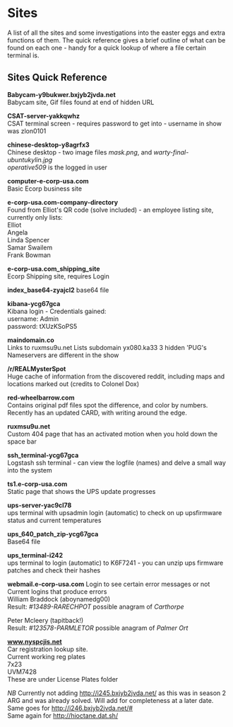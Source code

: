 Sites
==

A list of all the sites and some investigations into the easter eggs and extra functions of them.
The quick reference gives a brief outline of what can be found on each one - handy for a quick lookup of where a file certain terminal is. 


Sites Quick Reference
--
**Babycam-y9bukwer.bxjyb2jvda.net**  
Babycam site, Gif files found at end of hidden URL

**CSAT-server-yakkqwhz**  
CSAT terminal screen - requires password to get into - username in show was zlon0101

**chinese-desktop-y8agrfx3**  
Chinese desktop - two image files *mask.png*, and *warty-final-ubuntukylin.jpg*  
*operative509* is the logged in user

**computer-e-corp-usa.com**  
Basic Ecorp business site

**e-corp-usa.com-company-directory**  
Found from Elliot's QR code (solve included) - an employee listing site, currently only lists:  
Elliot  
Angela  
Linda Spencer  
Samar Swailem  
Frank Bowman  

**e-corp-usa.com_shipping_site**  
Ecorp Shipping site, requires Login

**index_base64-zyajcl2**
base64 file

**kibana-ycg67gca**  
Kibana login - Credentials gained:  
username: Admin  
password: tXUzKSoPS5  

**maindomain.co**  
Links to ruxmsu9u.net 
Lists subdomain yx080.ka33
3 hidden 'PUG's
Nameservers are different in the show 

**/r/REALMysterSpot**  
Huge cache of information from the discovered reddit, including maps and locations marked out (credits to Colonel Dox)

**red-wheelbarrow.com**  
Contains original pdf files spot the difference, and color by numbers. 
Recently has an updated CARD, with writing around the edge. 

**ruxmsu9u.net**  
Custom 404 page that has an activated motion when you hold down the space bar

**ssh_terminal-ycg67gca**  
Logstash ssh terminal - can view the logfile (names) and delve a small way into the system

**ts1.e-corp-usa.com**  
Static page that shows the UPS update progresses

**ups-server-yac9cl78**  
ups terminal with upsadmin login (automatic) to check on up upsfirmware status and current temperatures

**ups_640_patch_zip-ycg67gca**  
Base64 file

**ups_terminal-i242**  
ups terminal to login (automatic) to K6F7241 - you can unzip ups firmware patches and check their hashes

**webmail.e-corp-usa.com**
Login to see certain error messages or not  
Current logins that produce errors  
William Braddock (aboynamedg00)  
Result: *#13489-RARECHPOT* possible anagram of *Carthorpe*  

Peter Mcleery (tapitback!)  
Result: *#123578-PARMLETOR* possible anagram of *Palmer Ort*

**www.nyspcjis.net**  
Car registration lookup site.  
Current working reg plates  
7x23  
UVM7428  
These are under License Plates folder  



*NB*
Currently not adding http://i245.bxjyb2jvda.net/ as this was in season 2 ARG and was already solved. Will add for completeness at a later date.  
Same goes for http://i246.bxjyb2jvda.net/#  
Same again for http://hioctane.dat.sh/





